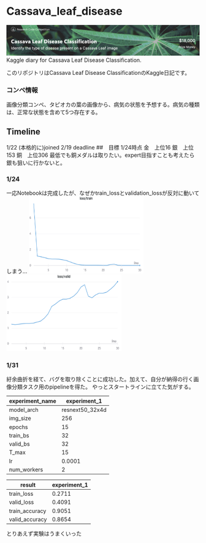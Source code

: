 # Cassava_leaf_disease
<img src="figure/titlefigure.png">
Kaggle diary for Cassava Leaf Disease Classification.

このリポジトリはCassava Leaf Disease ClassificationのKaggle日記です。

### コンペ情報
画像分類コンペ、タピオカの葉の画像から、病気の状態を予想する。病気の種類は、正常な状態を含めて5つ存在する。

## Timeline

1/22 (本格的に)joined
2/19 deadline
##　目標
1/24時点
金　上位16
銀　上位153
銅　上位306
最低でも銅メダルは取りたい。expert目指すことも考えたら銀も狙いに行かないと。

### 1/24
一応Notebookは完成したが、なぜかtrain_lossとvalidation_lossが反対に動いてしまう...
<img src="figure/train.png" width="300" height="200">
<img src="figure/val.png" width="300" height="200">

### 1/31
紆余曲折を経て、バグを取り除くことに成功した。加えて、自分が納得の行く画像分類タスク用のpipelineを得た。
やっとスタートラインに立てた気がする。

|experiment_name |experiment_1|
|----|----|
|model_arch |resnext50_32x4d|
|img_size |256|
|epochs |15|
|train_bs |32|
|valid_bs |32|
|T_max|15|
|lr|0.0001|
|num_workers |2|

|result |experiment_1|
|----|----|
|train_loss|0.2711|
|valid_loss|0.4091|
|train_accuracy|0.9051|
|valid_accuracy|0.8654|

とりあえず実験はうまくいった

